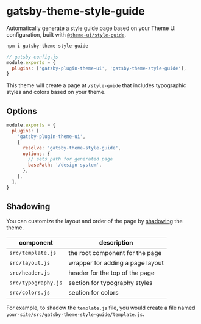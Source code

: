 # gatsby-theme-style-guide

Automatically generate a style guide page based on your Theme UI configuration, built with [`@theme-ui/style-guide`](https://theme-ui.com/packages/style-guide).

```sh
npm i gatsby-theme-style-guide
```

```js
// gatsby-config.js
module.exports = {
  plugins: ['gatsby-plugin-theme-ui', 'gatsby-theme-style-guide'],
}
```

This theme will create a page at `/style-guide` that includes typographic styles and colors based on your theme.

## Options

```js
module.exports = {
  plugins: [
    'gatsby-plugin-theme-ui',
    {
      resolve: 'gatsby-theme-style-guide',
      options: {
        // sets path for generated page
        basePath: '/design-system',
      },
    },
  ],
}
```

## Shadowing

You can customize the layout and order of the page by [shadowing](https://www.gatsbyjs.org/docs/themes/shadowing/) the theme.

| component           | description                      |
| ------------------- | -------------------------------- |
| `src/template.js`   | the root component for the page  |
| `src/layout.js`     | wrapper for adding a page layout |
| `src/header.js`     | header for the top of the page   |
| `src/typography.js` | section for typography styles    |
| `src/colors.js`     | section for colors               |

For example, to shadow the `template.js` file, you would create a file named `your-site/src/gatsby-theme-style-guide/template.js`.
